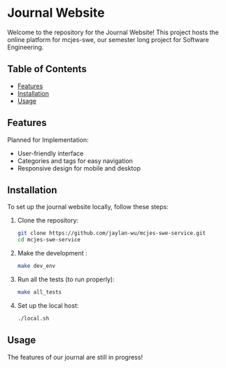 # Journal Website

Welcome to the repository for the Journal Website! This project hosts the online platform for mcjes-swe, our semester long project for Software Engineering.

## Table of Contents

- [Features](#features)
- [Installation](#installation)
- [Usage](#usage)

## Features

Planned for Implementation:
- User-friendly interface
- Categories and tags for easy navigation
- Responsive design for mobile and desktop

## Installation

To set up the journal website locally, follow these steps:

1. Clone the repository:
   ```bash
   git clone https://github.com/jaylan-wu/mcjes-swe-service.git
   cd mcjes-swe-service

2. Make the development :
   ```bash
   make dev_env

3. Run all the tests (to run properly):
   ```bash
   make all_tests
4. Set up the local host:
   ```bash
   ./local.sh

## Usage

The features of our journal are still in progress!
